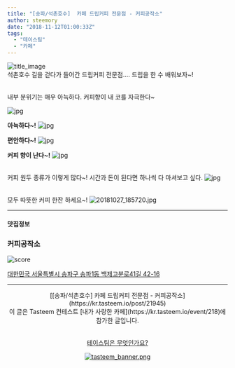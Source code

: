 ```yaml
---
title: "[송파/석촌호수]  카페 드립커피 전문점 - 커피공작소"
author: steemory
date: "2018-11-12T01:00:33Z"
tags:
  - "테이스팀"
  - "카페"
---
```

![title_image](https://static.tasteem.io/uploads/3843/post/21945/content_a07ebeec-5258-4061-b773-f07a109e1a26.jpeg)
<br/>
석촌호수 길을 걷다가 들어간 드립커피 전문점.... 드립을 한 수 배워보자~!

<br>내부 분위기는 매우 아늑하다. 커피향이 내 코를 자극한다~

![jpg](https://static.tasteem.io/uploads/image/image/104036/4086b691-5b10-4d08-89b7-506691b2aa59.jpeg)

**아늑하다~!**
![jpg](https://static.tasteem.io/uploads/image/image/104037/a7f07eaa-6f32-41e7-a7a1-0e00aadf1c69.jpeg)

**편안하다~!**
![jpg](https://static.tasteem.io/uploads/image/image/104038/a7f07eaa-6f32-41e7-a7a1-0e00aadf1c69.jpeg)

**커피 향이 난다~!**
![jpg](https://static.tasteem.io/uploads/image/image/104039/4086b691-5b10-4d08-89b7-506691b2aa59.jpeg)

<br>커피 원두 종류가 이렇게 많다~! 시간과 돈이 된다면 하나씩 다 마셔보고 싶다.
![jpg](https://static.tasteem.io/uploads/image/image/104040/4086b691-5b10-4d08-89b7-506691b2aa59.jpeg)

<br>모두 따뜻한 커피 한잔 하세요~!
![20181027_185720.jpg](https://static.tasteem.io/uploads/image/image/104041/4086b691-5b10-4d08-89b7-506691b2aa59.jpeg)






---------------------
#### 맛집정보
### 커피공작소
![score](https://static.tasteem.io/images/steem/1Crowns.png)

[대한민국 서울특별시 송파구 송파1동 백제고분로41길 42-16](https://kr.tasteem.io/post/21945#map)

-----------------------------------------
<center>[[송파/석촌호수]  카페 드립커피 전문점 - 커피공작소](https://kr.tasteem.io/post/21945)
<br/>이 글은 Tasteem 컨테스트
 [내가 사랑한 카페](https://kr.tasteem.io/event/218)에 참가한 글입니다.

<br/>[테이스팀은 무엇인가요?](https://kr.tasteem.io/about)

[![tasteem_banner.png](https://static.tasteem.io/images/tasteem_banner_v3.png)](https://kr.tasteem.io)</center>